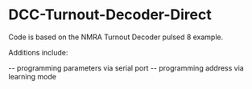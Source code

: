 # DCC-Turnout-Decoder-Direct


Code is based on the NMRA Turnout Decoder pulsed 8 example.

Additions include:

-- programming parameters via serial port
-- programming address via learning mode



